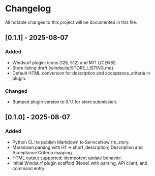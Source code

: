 # Changelog

All notable changes to this project will be documented in this file.

## [0.1.1] - 2025-08-07
### Added
- Windsurf plugin: icons (128, 512) and MIT LICENSE.
- Store listing draft (windsuite/STORE_LISTING.md).
- Default HTML conversion for description and acceptance_criteria in plugin.

### Changed
- Bumped plugin version to 0.1.1 for store submission.

## [0.1.0] - 2025-08-07
### Added
- Python CLI to publish Markdown to ServiceNow rm_story.
- Markdown parsing with H1 → short_description; Description and Acceptance Criteria mapping.
- HTML output supported; idempotent update behavior.
- Initial Windsurf plugin scaffold (Node) with parsing, API client, and command entry.

